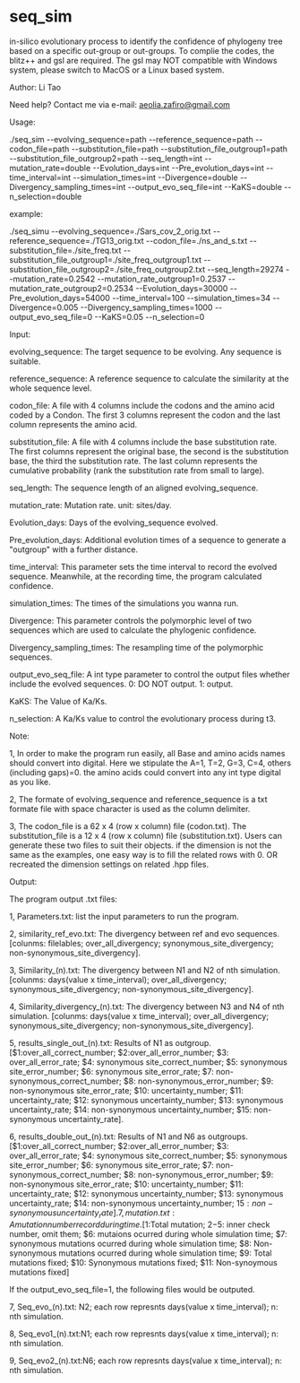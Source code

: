 # seq_sim

in-silico evolutionary process to identify the confidence of phylogeny tree based on a specific out-group or out-groups. 
To complie the codes, the blitz++ and gsl are required. The gsl may NOT compatible with Windows system, please switch to MacOS or a Linux based system.

Author: Li Tao

Need help? Contact me via e-mail: aeolia.zafiro@gmail.com

Usage:

./seq_sim --evolving_sequence=path --reference_sequence=path --codon_file=path --substitution_file=path --substitution_file_outgroup1=path --substitution_file_outgroup2=path --seq_length=int --mutation_rate=double --Evolution_days=int --Pre_evolution_days=int --time_interval=int --simulation_times=int --Divergence=double --Divergency_sampling_times=int --output_evo_seq_file=int --KaKS=double --n_selection=double

example:

./seq_simu --evolving_sequence=./Sars_cov_2_orig.txt --reference_sequence=./TG13_orig.txt --codon_file=./ns_and_s.txt --substitution_file=./site_freq.txt --substitution_file_outgroup1=./site_freq_outgroup1.txt --substitution_file_outgroup2=./site_freq_outgroup2.txt --seq_length=29274 --mutation_rate=0.2542 --mutation_rate_outgroup1=0.2537 --mutation_rate_outgroup2=0.2534 --Evolution_days=30000 --Pre_evolution_days=54000 --time_interval=100 --simulation_times=34 --Divergence=0.005 --Divergency_sampling_times=1000 --output_evo_seq_file=0 --KaKS=0.05 --n_selection=0
  
  Input:
  
  evolving_sequence: The target sequence to be evolving. Any sequence is suitable. 
  
  reference_sequence: A reference sequence to calculate the similarity at the whole sequence level.
  
  codon_file: A file with 4 columns include the codons and the amino acid coded by a Condon. The first 3 columns represent the codon and the last column represents the amino acid.
  
  substitution_file: A file with 4 columns include the base substitution rate.  The first columns represent the original base, the second is the substitution base, the third the substitution rate. The last column represents the cumulative probability (rank the substitution rate from small to large). 

  seq_length: The sequence length of an aligned evolving_sequence.
  
  mutation_rate: Mutation rate. unit: sites/day.
  
  Evolution_days: Days of the evolving_sequence evolved.
  
  Pre_evolution_days: Additional evolution times of a sequence to generate a "outgroup" with a further distance.
  
  time_interval: This parameter sets the time interval to record the evolved sequence. Meanwhile, at the recording time, the program calculated confidence.
  
  simulation_times: The times of the simulations you wanna run.
  
  Divergence: This parameter controls the polymorphic level of two sequences which are used to calculate the phylogenic confidence.
  
  Divergency_sampling_times: The resampling time of the polymorphic sequences.
  
  output_evo_seq_file: A int type parameter to control the output files whether include the evolved sequences. 0: DO NOT output. 1: output.
  
  KaKS: The Value of Ka/Ks.
  
  n_selection: A Ka/Ks value to control the evolutionary process during t3.
    
  Note:
  
  1, In order to make the program run easily, all Base and amino acids names should convert into digital. Here we stipulate the A=1, T=2, G=3, C=4, others (including gaps)=0. the amino acids could convert into any int type digital as you like.
  
  2, The formate of evolving_sequence and reference_sequence is a txt formate file with space character is used as the column delimiter.
  
  3, The codon_file is a 62 x 4 (row x column) file (codon.txt). The substitution_file is a 12 x 4 (row x column) file (substitution.txt). Users can generate these two files to suit their objects. if the dimension is not the same as the examples, one easy way is to fill the related rows with 0. OR recreated the dimension settings on related .hpp files.
        
  Output:
  
  The program output .txt files:
  
  1, Parameters.txt: list the input parameters to run the program.
  
  2, similarity_ref_evo.txt: The divergency between ref and evo sequences. [colunms: filelables; over_all_divergency; synonymous_site_divergency; non-synonymous_site_divergency].
  
  3, Similarity_(n).txt: The divergency between N1 and N2 of nth simulation. [colunms: days(value x time_interval); over_all_divergency; synonymous_site_divergency; non-synonymous_site_divergency].
  
  4, Similarity_divergency_(n).txt: The divergency between N3 and N4 of nth simulation. [colunms: days(value x time_interval); over_all_divergency; synonymous_site_divergency; non-synonymous_site_divergency].
  
  5, results_single_out_(n).txt: Results of N1 as outgroup. [$1:over_all_correct_number; $2:over_all_error_number; $3: over_all_error_rate; $4: synonymous site_correct_number; $5: synonymous site_error_number; $6: synonymous site_error_rate; $7: non-synonymous_correct_number; $8: non-synonymous_error_number; $9: non-synonymous site_error_rate; $10: uncertainty_number; $11: uncertainty_rate; $12: synonymous uncertainty_number; $13: synonymous uncertainty_rate; $14: non-synonymous uncertainty_number; $15: non-synonymous uncertainty_rate].
  
  6, results_double_out_(n).txt: Results of N1 and N6 as outgroups. [$1:over_all_correct_number; $2:over_all_error_number; $3: over_all_error_rate; $4: synonymous site_correct_number; $5: synonymous site_error_number; $6: synonymous site_error_rate; $7: non-synonymous_correct_number; $8: non-synonymous_error_number; $9: non-synonymous site_error_rate; $10: uncertainty_number; $11: uncertainty_rate; $12: synonymous uncertainty_number; $13: synonymous uncertainty_rate; $14: non-synonymous uncertainty_number; $15: non-synonymous uncertainty_rate].
   7, mutation.txt: A mutation number record during time. [$1:Total mutation; $2-$5: inner check number, omit them; $6: mutaions ocurred during whole simulation time; $7: synonymous mutations ocurred during whole simulation time; $8: Non-synonymous mutations ocurred during whole simulation time; $9: Total mutations fixed; $10: Synonymous mutations fixed; $11: Non-synoymous mutations fixed]
  
  If the output_evo_seq_file=1, the following files would be outputed.
  
  7, Seq_evo_(n).txt: N2; each row represnts days(value x time_interval); n: nth simulation.
  
  8, Seq_evo1_(n).txt:N1; each row represnts days(value x time_interval); n: nth simulation.
  
  9, Seq_evo2_(n).txt:N6; each row represnts days(value x time_interval); n: nth simulation.
  
  
  
  
  
  
